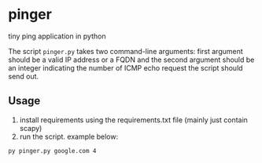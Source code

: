 # pinger
tiny ping application in python

The script `pinger.py` takes two command-line arguments: first argument should be a valid IP address or a FQDN and the second argument should be an integer indicating the number of ICMP echo request the script should send out.

## Usage
1. install requirements using the requirements.txt file (mainly just contain scapy)
2. run the script. example below:
```sh
py pinger.py google.com 4
```
